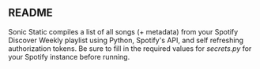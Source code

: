 ## README
Sonic Static compiles a list of all songs (+ metadata) from your Spotify Discover Weekly playlist using Python, Spotify's API, and self refreshing authorization tokens. Be sure to fill in the required values for *secrets.py* for your Spotify instance before running.
